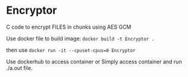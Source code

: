 # Encryptor
C code to encrypt FILES in chunks using AES GCM

Use docker file to build image: 
`docker build -t Encryptor .`

then use `docker run -it --cpuset-cpus=0 Encryptor`

Use dockerhub to access container or Simply access container and run ./a.out file.
